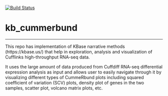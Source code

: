 [![Build Status](https://travis-ci.org/pranjan77/kb_cummerbund.svg?branch=master)](https://travis-ci.org/pranjan77/kb_cummerbund)

# kb_cummerbund
---

<p>This repo has implementation of KBase narrative methods (https://kbase.us/) that help in exploration, analysis and  visualization of Cufflinks high-throughput RNA-seq data.</p> 
   <p>It uses the large amount of data produced from Cuffdiff RNA-seq differential expression analysis as input and allows user to easily navigate through it by visualizing different types of CummeRbund plots including squared coefficient of variation (SCV) plots, density plot of genes in the two samples, scatter plot, volcano matrix plots, etc.</p> 
   

